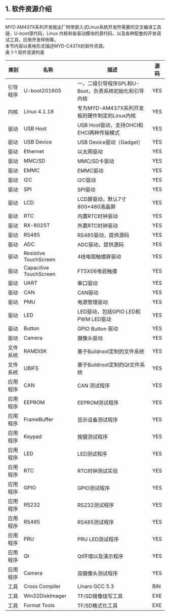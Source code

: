 ## 1. 软件资源介绍

---

MYD AM437X系列开发板出厂附带嵌入式Linux系统开发所需要的交叉编译工具链，U-boot源代码，Linux 内核和各驱动模块的源代码，以及各种配套的开发调试工具，应用开发样例等。  
本节内容以表格形式描述MYD-C437X的软件资源。  
表 1-1 软件资源列表

| 类别 | 名称 | 描述 | 源码 |
| --- | --- | --- | --- |
| 引导程序 | U-boot201605 | 一，二级引导程序SPL和U-Boot，负责系统初始化和引导内核 | YES |
| 内核 | Linux 4.1.18 | 专为MYD-AM437X系列开发板的硬件制定的Linux内核 | YES |
| 驱动 | USB Host | USB Host驱动，支持OHCI和EHCI两种传输模式 | YES |
| 驱动 | USB Device | USB Device驱动（Gadget） | YES |
| 驱动 | Ethernet | 以太网驱动 | YES |
| 驱动 | MMC/SD | MMC/SD卡驱动 | YES |
| 驱动 | EMMC | EMMC驱动 | YES |
| 驱动 | I2C | I2C驱动 | YES |
| 驱动 | SPI | SPI驱动 | YES |
| 驱动 | LCD | LCD屏驱动，默认7寸800\*480液晶屏 | YES |
| 驱动 | RTC | 内置RTC时钟驱动 | YES |
| 驱动 | RX-8025T | 外置RTC时钟驱动 | YES |
| 驱动 | RS485 | RS485驱动，提供源码 | YES |
| 驱动 | ADC | ADC驱动，提供源码 | YES |
| 驱动 | Resistive TouchScreen | 4线电阻触摸屏驱动 | YES |
| 驱动 | Capacitive TouchScreen | FT5X06电容触摸 | YES |
| 驱动 | UART | 串口驱动 | YES |
| 驱动 | CAN | CAN驱动 | YES |
| 驱动 | PMU | 电源管理驱动 | YES |
| 驱动 | LED | LED驱动，包括GPIO LED和PWM LED驱动 | YES |
| 驱动 | Button | GPIO Button 驱动 | YES |
| 驱动 | Camera | 摄像头驱动 | YES |
| 文件系统 | RAMDISK | 基于Buildroot定制的文件系统 | YES |
| 文件系统 | UBIFS | 基于Buildroot定制的Qt文件系统 | YES |
| 应用程序 | CAN | CAN 测试程序 | YES |
| 应用程序 | EEPROM | EEPROM测试程序 | YES |
| 应用程序 | FrameBuffer | 显示设备测试程序 | YES |
| 应用程序 | Keypad | 按键测试程序 | YES |
| 应用程序 | LED | LED测试程序 | YES |
| 应用程序 | RTC | RTC时钟测试实验 | YES |
| 应用程序 | GPIO | GPIO测试程序 | YES |
| 应用程序 | RS232 | RS232测试程序 | YES |
| 应用程序 | RS485 | RS485测试程序 | YES |
| 应用程序 | PRU | PRU LED测试程序 | YES |
| 应用程序 | Qt | Qt环境以及演示程序 | YES |
| 应用程序 | Camera | 双摄像头测试程序 | YES |
| 工具 | Cross Compiler | Linaro GCC 5.3 | BIN |
| 工具 | Win32DiskImager | TF/SD镜像烧写工具 | EXE |
| 工具 | Format Tools | TF/SD格式化工具 | EXE |



